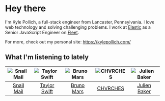 # Hey there


I'm Kyle Pollich, a full-stack engineer from Lancaster, Pennsylvania. I love web technology and solving challenging problems.
I work at [Elastic](https://www.elastic.co/) as a Senior JavaScript Engineer on [Fleet](https://www.elastic.co/guide/en/fleet/current/fleet-overview.html).

For more, check out my personal site: https://kylepollich.com/

## What I'm listening to lately

<!-- begin artists -->
  |![Snail Mail](https://i.scdn.co/image/ab6761610000f178d17078227246fc97957c7108)|![Taylor Swift](https://i.scdn.co/image/ab6761610000f1789e3acf1eaf3b8846e836f441)|![Bruno Mars](https://i.scdn.co/image/ab6761610000f178c36dd9eb55fb0db4911f25dd)|![CHVRCHES](https://i.scdn.co/image/ab6761610000f178ea72be78f2a71616661b982e)|![Julien Baker](https://i.scdn.co/image/ab6761610000f17818d2e50502f980f076053a1c)|
  |:---:|:---:|:---:|:---:|:---:|
  |[Snail Mail](https://open.spotify.com/artist/4QkSD9TRUnMtI8Fq1jXJJe)|[Taylor Swift](https://open.spotify.com/artist/06HL4z0CvFAxyc27GXpf02)|[Bruno Mars](https://open.spotify.com/artist/0du5cEVh5yTK9QJze8zA0C)|[CHVRCHES](https://open.spotify.com/artist/3CjlHNtplJyTf9npxaPl5w)|[Julien Baker](https://open.spotify.com/artist/12zbUHbPHL5DGuJtiUfsip)|
<!-- end artists -->
